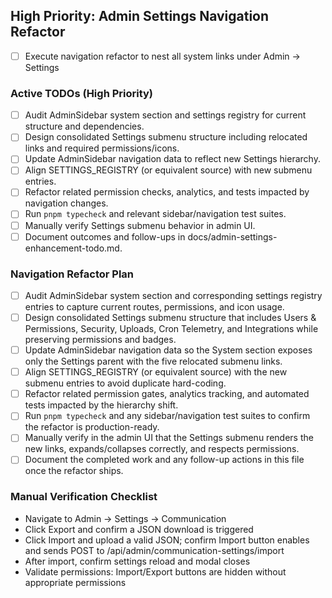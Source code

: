 ## High Priority: Admin Settings Navigation Refactor
- [ ] Execute navigation refactor to nest all system links under Admin → Settings

### Active TODOs (High Priority)
- [ ] Audit AdminSidebar system section and settings registry for current structure and dependencies.
- [ ] Design consolidated Settings submenu structure including relocated links and required permissions/icons.
- [ ] Update AdminSidebar navigation data to reflect new Settings hierarchy.
- [ ] Align SETTINGS_REGISTRY (or equivalent source) with new submenu entries.
- [ ] Refactor related permission checks, analytics, and tests impacted by navigation changes.
- [ ] Run `pnpm typecheck` and relevant sidebar/navigation test suites.
- [ ] Manually verify Settings submenu behavior in admin UI.
- [ ] Document outcomes and follow-ups in docs/admin-settings-enhancement-todo.md.

### Navigation Refactor Plan
- [ ] Audit AdminSidebar system section and corresponding settings registry entries to capture current routes, permissions, and icon usage.
- [ ] Design consolidated Settings submenu structure that includes Users & Permissions, Security, Uploads, Cron Telemetry, and Integrations while preserving permissions and badges.
- [ ] Update AdminSidebar navigation data so the System section exposes only the Settings parent with the five relocated submenu links.
- [ ] Align SETTINGS_REGISTRY (or equivalent source) with the new submenu entries to avoid duplicate hard-coding.
- [ ] Refactor related permission gates, analytics tracking, and automated tests impacted by the hierarchy shift.
- [ ] Run `pnpm typecheck` and any sidebar/navigation test suites to confirm the refactor is production-ready.
- [ ] Manually verify in the admin UI that the Settings submenu renders the new links, expands/collapses correctly, and respects permissions.
- [ ] Document the completed work and any follow-up actions in this file once the refactor ships.

### Manual Verification Checklist
- Navigate to Admin → Settings → Communication
- Click Export and confirm a JSON download is triggered
- Click Import and upload a valid JSON; confirm Import button enables and sends POST to /api/admin/communication-settings/import
- After import, confirm settings reload and modal closes
- Validate permissions: Import/Export buttons are hidden without appropriate permissions

